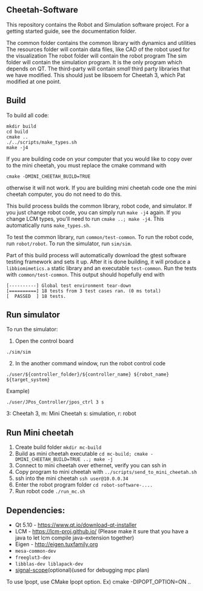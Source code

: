 ## Cheetah-Software
This repository contains the Robot and Simulation software project.  For a getting started guide, see the documentation folder.

The common folder contains the common library with dynamics and utilities
The resources folder will contain data files, like CAD of the robot used for the visualization
The robot folder will contain the robot program
The sim folder will contain the simulation program. It is the only program which depends on QT.
The third-party will contain *small* third party libraries that we have modified. This should just be libsoem for Cheetah 3, which Pat modified at one point.

## Build
To build all code:
```
mkdir build
cd build
cmake ..
./../scripts/make_types.sh
make -j4
```

If you are building code on your computer that you would like to copy over to the mini cheetah, you must replace the cmake command with
```
cmake -DMINI_CHEETAH_BUILD=TRUE
```
otherwise it will not work.  If you are building mini cheetah code one the mini cheetah computer, you do not need to do this.

This build process builds the common library, robot code, and simulator. If you just change robot code, you can simply run `make -j4` again. If you change LCM types, you'll need to run `cmake ..; make -j4`. This automatically runs `make_types.sh`.

To test the common library, run `common/test-common`. To run the robot code, run `robot/robot`. To run the simulator, run `sim/sim`.

Part of this build process will automatically download the gtest software testing framework and sets it up. After it is done building, it will produce a `libbiomimetics.a` static library and an executable `test-common`.  Run the tests with `common/test-common`. This output should hopefully end with

```
[----------] Global test environment tear-down
[==========] 18 tests from 3 test cases ran. (0 ms total)
[  PASSED  ] 18 tests.
```
## Run simulator
To run the simulator:
1. Open the control board
```
./sim/sim
```
2. In the another command window, run the robot control code
```
./user/${controller_folder}/${controller_name} ${robot_name} ${target_system}
```
Example)
```
./user/JPos_Controller/jpos_ctrl 3 s
```
3: Cheetah 3, m: Mini Cheetah
s: simulation, r: robot

## Run Mini cheetah
1. Create build folder `mkdir mc-build`
2. Build as mini cheetah executable `cd mc-build; cmake -DMINI_CHEETAH_BUILD=TRUE ..; make -j`
3. Connect to mini cheetah over ethernet, verify you can ssh in
4. Copy program to mini cheetah with `../scripts/send_to_mini_cheetah.sh`
5. ssh into the mini cheetah `ssh user@10.0.0.34`
6. Enter the robot program folder `cd robot-software-....`
7. Run robot code `./run_mc.sh` 



## Dependencies:
- Qt 5.10 - https://www.qt.io/download-qt-installer
- LCM - https://lcm-proj.github.io/ (Please make it sure that you have a java to let lcm compile java-extension together)
- Eigen - http://eigen.tuxfamily.org
- `mesa-common-dev`
- `freeglut3-dev`
- `libblas-dev liblapack-dev`
- [signal-scope](https://github.com/heli-sudoo/signal-scope)(optional)(used for debugging mpc plan)

To use Ipopt, use CMake Ipopt option. Ex) cmake -DIPOPT_OPTION=ON ..
